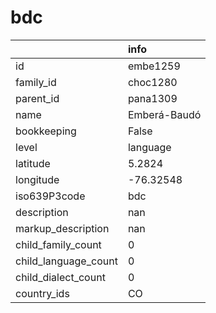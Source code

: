 # bdc
|                      | info         |
|:---------------------|:-------------|
| id                   | embe1259     |
| family_id            | choc1280     |
| parent_id            | pana1309     |
| name                 | Emberá-Baudó |
| bookkeeping          | False        |
| level                | language     |
| latitude             | 5.2824       |
| longitude            | -76.32548    |
| iso639P3code         | bdc          |
| description          | nan          |
| markup_description   | nan          |
| child_family_count   | 0            |
| child_language_count | 0            |
| child_dialect_count  | 0            |
| country_ids          | CO           |